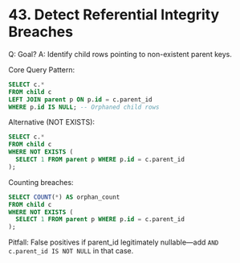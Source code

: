 # 43. Detect Referential Integrity Breaches

Q: Goal?
A: Identify child rows pointing to non-existent parent keys.

Core Query Pattern:
```sql
SELECT c.*
FROM child c
LEFT JOIN parent p ON p.id = c.parent_id
WHERE p.id IS NULL; -- Orphaned child rows
```

Alternative (NOT EXISTS):
```sql
SELECT c.*
FROM child c
WHERE NOT EXISTS (
  SELECT 1 FROM parent p WHERE p.id = c.parent_id
);
```

Counting breaches:
```sql
SELECT COUNT(*) AS orphan_count
FROM child c
WHERE NOT EXISTS (
  SELECT 1 FROM parent p WHERE p.id = c.parent_id
);
```

Pitfall: False positives if parent_id legitimately nullable—add `AND c.parent_id IS NOT NULL` in that case.